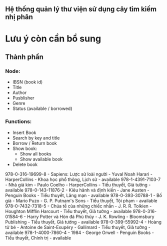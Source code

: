 ## Hệ thống quản lý thư viện sử dụng cây tìm kiếm nhị phân 
# Lưu ý còn cần bổ sung
Thành phần
---------------------------------
### Node:
- IBSN (book id)
- Title
- Author
- Pusblisher
- Genre 
- Status (available / borrowed)
### Functions:
- Insert Book
- Search by key and title
- Borrow / Return book
- Show book:
    - Show all books
    - Show available book
- Delete book

  

978-0-316-19699-8 - Sapiens: Lược sử loài người - Yuval Noah Harari - HarperCollins - Khoa học phổ thông, Lịch sử - available
978-1-4391-7103-7 - Nhà giả kim - Paulo Coelho - HarperCollins - Tiểu thuyết, Giả tưởng - available
978-0-143-11876-2 - Kiêu hãnh và định kiến - Jane Austen - Penguin Books - Tiểu thuyết, Lãng mạn - available
978-0-393-30788-1 - Bố già - Mario Puzo - G. P. Putnam's Sons - Tiểu thuyết, Tội phạm - available
978-0-7432-7318-5 - Chúa tể của những chiếc nhẫn - J. R. R. Tolkien - Houghton Mifflin Harcourt - Tiểu thuyết, Giả tưởng - available
978-0-316-01584-6 - Harry Potter và Hòn đá Phù thủy - J. K. Rowling - Bloomsbury Publishing - Tiểu thuyết, Giả tưởng - available
978-0-399-55992-4 - Hoàng tử bé - Antoine de Saint-Exupéry - Gallimard - Tiểu thuyết, Giả tưởng - available
978-1-4000-7860-4 - 1984 - George Orwell - Penguin Books - Tiểu thuyết, Chính trị - available
